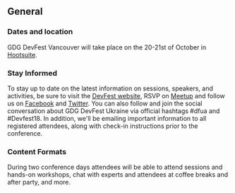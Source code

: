 ## General

### Dates and location

GDG DevFest Vancouver will take place on the 20-21st of October in [Hootsuite](https://www.google.ca/maps/place/Hootsuite/@49.2653678,-123.1055018,17z/data=!4m8!1m2!2m1!1shootsuite!3m4!1s0x0:0x946e5bb815f80597!8m2!3d49.2667028!4d-123.1021902).

### Stay Informed

To stay up to date on the latest information on sessions, speakers, and activities, be sure to visit the [DevFest website](https://devfestvancouver.firebaseapp.com/), RSVP on [Meetup](https://www.meetup.com/GDGCloudVancouver/) and follow us on [Facebook](https://www.facebook.com/gdgvancouver/) and [Twitter](https://twitter.com/gdgvancouver). You can also follow and join the social conversation about GDG DevFest Ukraine via official hashtags #dfua and #Devfest18. In addition, we'll be emailing important information to all registered attendees, along with check-in instructions prior to the conference.

### Content Formats

During two conference days attendees will be able to attend sessions and hands-on workshops, chat with experts and attendees at coffee breaks and after party, and more.